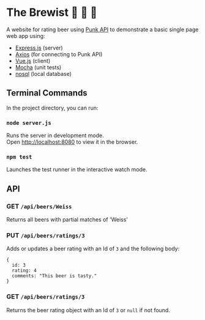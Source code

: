 # The Brewist 🍺 📝 🍻

A website for rating beer using [Punk API](https://punkapi.com/documentation/v2) to demonstrate a basic single page web app using:

- [Express.js](https://expressjs.com/) (server)
- [Axios](https://www.axios.com/) (for connecting to Punk API)
- [Vue.js](https://vuejs.org/) (client)
- [Mocha](https://mochajs.org/) (unit tests)
- [nosql](https://docs.totaljs.com/latest/en.html#api~Database) (local database)

## Terminal Commands

In the project directory, you can run:

### `node server.js`

Runs the server in development mode.<br>
Open [http://localhost:8080](http://localhost:8080) to view it in the browser.

### `npm test`

Launches the test runner in the interactive watch mode.

## API

### GET `/api/beers/Weiss`

Returns all beers with partial matches of 'Weiss'

### PUT `/api/beers/ratings/3`

Adds or updates a beer rating with an Id of `3` and the following body:

```
{
  id: 3
  rating: 4
  comments: "This beer is tasty."
}
```

### GET `/api/beers/ratings/3`

Returns the beer rating object with an Id of `3` or `null` if not found.
